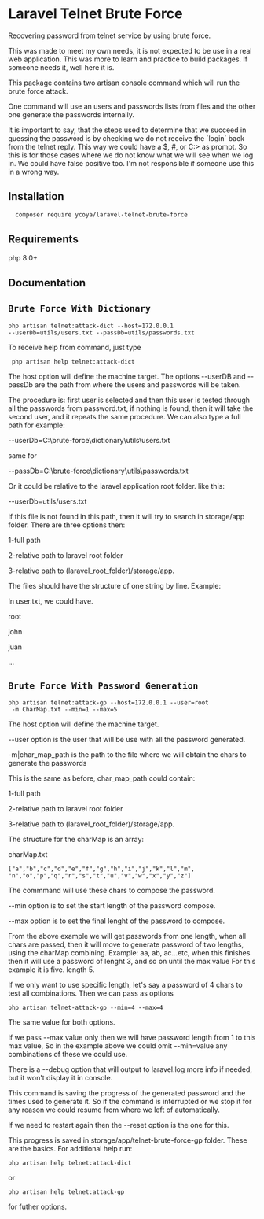 
# Laravel Telnet Brute Force

Recovering password from telnet service by using
brute force.

This was made to meet my own needs, it is not expected
to be use in a real web application. This was more to learn
and practice to build packages. If someone needs it, well
here it is.

This package contains two artisan console command which
will run the brute force attack. 

One command will use an users and passwords lists
from files and the other one generate the passwords
internally.

It is important to say, that the steps used to determine
that we succeed in guessing the password is by checking
we do not receive the ´login´ back from the telnet reply.
This way we could have a $, #, or C:\> as prompt. So this is
for those cases where we do not know what we will see when we
log in. We could have false positive too. I'm not responsible
if someone use this in a wrong way. 





## Installation

```bash
  composer require ycoya/laravel-telnet-brute-force
```
    
## Requirements
php 8.0+
## Documentation

## `Brute Force With Dictionary`

```
php artisan telnet:attack-dict --host=172.0.0.1 
--userDb=utils/users.txt --passDb=utils/passwords.txt
```
To receive help from command, just type
```
 php artisan help telnet:attack-dict
```

The host option will define the machine target. 
The options --userDB and --passDb are the path
from where the users and passwords will be taken. 

The procedure is: first user is selected and then this user
is tested through all the passwords from password.txt,
if nothing is found, then it will take the second user,
and it repeats the same procedure.
We can also type a full path for example:

--userDb=C:\brute-force\dictionary\utils\users.txt 

same for

--passDb=C:\brute-force\dictionary\utils\passwords.txt 

Or it could be relative to the laravel application root folder.
like this:

 --userDb=utils/users.txt 

If this file is not found in this path, then it will try to search in
storage/app folder. There are three options then:

1-full path

2-relative path to laravel root folder

3-relative path to (laravel_root_folder)/storage/app.


The files should have the structure of one string by line.
Example:

In user.txt, we could have.

root

john

juan

...


## `Brute Force With Password Generation`
```
php artisan telnet:attack-gp --host=172.0.0.1 --user=root
 -m CharMap.txt --min=1 --max=5
```

The host option will define the machine target.

--user option is the user that will be use with all
the password generated.

-m|char_map_path is the path to the file
where we will obtain the chars to generate the passwords
  
This is the same as before, char_map_path could contain:

1-full path

2-relative path to laravel root folder

3-relative path to (laravel_root_folder)/storage/app.

The structure for the charMap is an array:

charMap.txt

    ["a","b","c","d","e","f","g","h","i","j","k","l","m",
    "n","o","p","q","r","s","t","u","v","w","x","y","z"]

The commmand will use these chars to compose the password.

--min option is to set the start length of the password compose.

--max option is to set the final lenght of the password to compose.

From the above example we will get passwords from one length,
when all chars are passed, then it will move to generate
 password of two lengths, using the charMap combining.
Example:
 aa, ab, ac...etc, when this finishes then it will
 use a password of lenght 3, and so on until the max value
For this example it is five. length 5.

If we only want to use specific length, let's say
a password of 4 chars to test all combinations.
Then we can pass as options

    php artisan telnet-attack-gp --min=4 --max=4

The same value for both options.

If we pass --max value only then we will have password
length from 1 to this max value,
So in the example above we could omit --min=value any combinations
of these we could use.


There is a --debug option that will output to laravel.log
more info if needed, but it won't display it in console.

This command is saving the progress of the generated password
and the times used to generate it.
So if the command is interrupted or
we stop it for any reason we could resume
from where we left of automatically.

If we need to restart again then the --reset option is
 the one for this.

This progress is saved in storage/app/telnet-brute-force-gp folder.
 These are the basics. For additional help run:

    php artisan help telnet:attack-dict
or
    
    php artisan help telnet:attack-gp 

for futher options.
